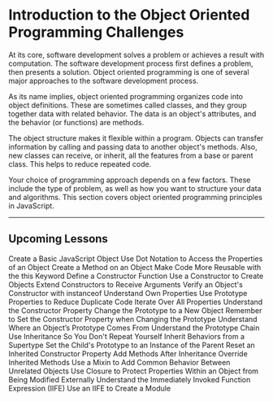 # Introduction to the Object Oriented Programming Challenges

At its core, software development solves a problem or achieves a result with computation. The software development process first defines a problem, then presents a solution. Object oriented programming is one of several major approaches to the software development process.

As its name implies, object oriented programming organizes code into object definitions. These are sometimes called classes, and they group together data with related behavior. The data is an object's attributes, and the behavior (or functions) are methods.

The object structure makes it flexible within a program. Objects can transfer information by calling and passing data to another object's methods. Also, new classes can receive, or inherit, all the features from a base or parent class. This helps to reduce repeated code.

Your choice of programming approach depends on a few factors. These include the type of problem, as well as how you want to structure your data and algorithms. This section covers object oriented programming principles in JavaScript.

---

## Upcoming Lessons

Create a Basic JavaScript Object
Use Dot Notation to Access the Properties of an Object
Create a Method on an Object
Make Code More Reusable with the this Keyword
Define a Constructor Function
Use a Constructor to Create Objects
Extend Constructors to Receive Arguments
Verify an Object's Constructor with instanceof
Understand Own Properties
Use Prototype Properties to Reduce Duplicate Code
Iterate Over All Properties
Understand the Constructor Property
Change the Prototype to a New Object
Remember to Set the Constructor Property when Changing the Prototype
Understand Where an Object’s Prototype Comes From
Understand the Prototype Chain
Use Inheritance So You Don't Repeat Yourself
Inherit Behaviors from a Supertype
Set the Child's Prototype to an Instance of the Parent
Reset an Inherited Constructor Property
Add Methods After Inheritance
Override Inherited Methods
Use a Mixin to Add Common Behavior Between Unrelated Objects
Use Closure to Protect Properties Within an Object from Being Modified Externally
Understand the Immediately Invoked Function Expression (IIFE)
Use an IIFE to Create a Module